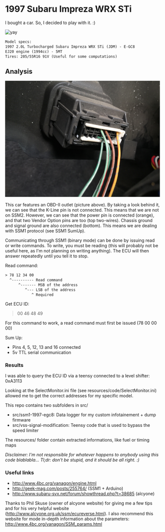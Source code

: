1997 Subaru Impreza WRX STi
===========================

I bought a car.
So, I decided to play with it. :)

![yay](https://p1kachu.pluggi.fr/assets/subaru.jpg)

```
Model specs:
1997 2.0L Turbocharged Subaru Impreza WRX STi (JDM) - E-GC8
EJ20 engine (1994cc) - 5MT
Tires: 205/55R16 91V (Useful for some computations)
```


## Analysis

![yay](./resources/assets/subaru-obd2.jpg)

This car features an OBD-II outlet (picture above). By taking a look behind
it, we can see that the K-Line pin is not connected. This means that we are not
on SSM2. However, we can see that the power pin is connected (orange), and that
two Vendor Option pins are too (top two-wires). Chassis ground and signal
ground are also connected (bottom). This means we are dealing with SSM1
protocol (see SSM1 SumUp).

Communicating through SSM1 (binary mode) can be done by issuing read or write
commands. To write, you must be reading (this will probably not be useful here,
as I'm not planning on writing anything). The ECU will then answer repeatedly
until you tell it to stop.

Read command:
```
> 78 12 34 00
  ^---------- Read command
      ^------- MSB of the address
         ^--- LSB of the address
            ^ Required
```

Get ECU ID:
> 00 46 48 49

For this command to work, a read command must first be issued (78 00 00 00)

Sum Up:
- Pins 4, 5, 12, 13 and 16 connected
- 5v TTL serial communication

### Results

I was able to query the ECU ID via a teensy connected to a level shifter: 0xA3113

Looking at the SelectMonitor.ini file (see resources/code/SelectMonitor.ini)
allowed me to get the correct addresses for my specific model.

This repo contains two subfolders in src/
- src/ssm1-1997-egc8: Data logger for my custom infotainement + dump firmware
- src/vss-signal-modification: Teensy code that is used to bypass the speed limiter

The resources/ folder contain extracted informations, like fuel or timing maps

*Disclaimer: I'm not responsible for whatever happens to anybody using this code
blablabla... Tl;dr: don't be stupid, and it should be all right. :)*

### Useful links

- http://www.4bc.org/vanagon/engine.html
- http://geek-mag.com/posts/255764/ (SSM1 + Arduino)
- http://www.subaru-svx.net/forum/showthread.php?t=38685 (alcyone)

Thanks to Phil Skuse (owner of alcyone website) for giving me a few tips and
for his very helpful website (http://www.alcyone.org.uk/ssm/ecureverse.html). I
also recommend this website for mode in-depth information about the
parameters: http://www.4bc.org/vanagon/SSM_params.html

